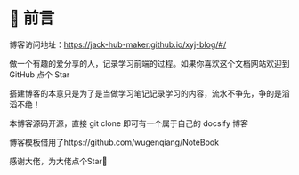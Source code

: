 <!--
 * @Descripttion: 
 * @version: 1.0
 * @Author: 
 * @Date: 2022-02-15 10:14:30
 * @LastEditors: YingJie Xing
 * @LastEditTime: 2022-02-16 10:54:45
 * @FilePath: /xyj.gitee.io/README.md
 * Copyright 2022 YingJie Xing, All Rights Reserved. 
-->
# 🎨 前言

博客访问地址：https://jack-hub-maker.github.io/xyj-blog/#/

做一个有趣的爱分享的人，记录学习前端的过程。如果你喜欢这个文档网站欢迎到 GitHub 点个 Star

搭建博客的本意只是为了是当做学习笔记记录学习的内容，流水不争先，争的是滔滔不绝！

本博客源码开源，直接 git clone 即可有一个属于自己的 docsify 博客

博客模板借用了https://github.com/wugenqiang/NoteBook

感谢大佬，为大佬点个Star🌟



